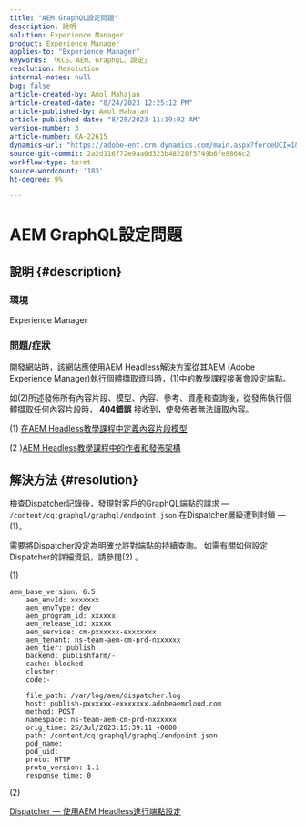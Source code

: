 ```yaml
---
title: "AEM GraphQL設定問題"
description: 說明
solution: Experience Manager
product: Experience Manager
applies-to: "Experience Manager"
keywords: 「KCS、AEM、GraphQL、設定」
resolution: Resolution
internal-notes: null
bug: false
article-created-by: Amol Mahajan
article-created-date: "8/24/2023 12:25:12 PM"
article-published-by: Amol Mahajan
article-published-date: "8/25/2023 11:19:02 AM"
version-number: 3
article-number: KA-22615
dynamics-url: "https://adobe-ent.crm.dynamics.com/main.aspx?forceUCI=1&pagetype=entityrecord&etn=knowledgearticle&id=e81bc644-7942-ee11-bdf4-6045bd006ce9"
source-git-commit: 2a2d116f72e9aa0d323b48228f5749b6fe8866c2
workflow-type: tm+mt
source-wordcount: '183'
ht-degree: 9%

---
```


# AEM GraphQL設定問題

## 說明 {#description}


### <b>環境</b>

Experience Manager

### <b>問題/症狀</b>

開發網站時，該網站應使用AEM Headless解決方案從其AEM (Adobe Experience Manager)執行個體擷取資料時，(1)中的教學課程接著會設定端點。

如(2)所述發佈所有內容片段、模型、內容、參考、資產和查詢後，從發佈執行個體擷取任何內容片段時， <b>404錯誤</b> 接收到，使發佈者無法讀取內容。



(1) [在AEM Headless教學課程中定義內容片段模型](https://experienceleague.adobe.com/docs/experience-manager-learn/getting-started-with-aem-headless/graphql/multi-step/content-fragment-models.html)

(&#x200B;2&#x200B; &#x200B;)&#x200B;[AEM Headless教學課程中的作者和發佈架構](https://experienceleague.adobe.com/docs/experience-manager-learn/getting-started-with-aem-headless/graphql/video-series/author-publish-architecture.html)


## 解決方法 {#resolution}


檢查Dispatcher記錄後，發現對客戶的GraphQL端點的請求 —  `/content/cq:graphql/graphql/endpoint.json` 在Dispatcher層級遭到封鎖 — (1)。

需要將Dispatcher設定為明確允許對端點的持續查詢。
如需有關如何設定Dispatcher的詳細資訊，請參閱(2) 。

(1)


```
aem_base_version: 6.5
    aem_envId: xxxxxxx
    aem_envType: dev
    aem_program_id: xxxxxx
    aem_release_id: xxxxx
    aem_service: cm-pxxxxxx-exxxxxxx
    aem_tenant: ns-team-aem-cm-prd-nxxxxxx
    aem_tier: publish
    backend: publishfarm/-
    cache: blocked
    cluster: 
    code:-

    file_path: /var/log/aem/dispatcher.log
    host: publish-pxxxxxx-exxxxxxx.adobeaemcloud.com
    method: POST
    namespace: ns-team-aem-cm-prd-nxxxxxx
    orig_time: 25/Jul/2023:15:39:11 +0000
    path: /content/cq:graphql/graphql/endpoint.json
    pod_name: 
    pod_uid: 
    proto: HTTP
    proto_version: 1.1
    response_time: 0
```


(2)

[Dispatcher — 使用AEM Headless進行端點設定](https://experienceleague.adobe.com/docs/experience-manager-cloud-service/content/headless/deployment/dispatcher.html?lang=en)


